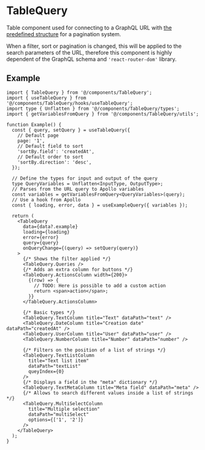 # TableQuery

Table component used for connecting to a GraphQL URL with
[the predefined structure](../../../../app/Schemas/general.graphql) for a
pagination system.

When a filter, sort or pagination is changed, this will be applied to the search
parameters of the URL, therefore this component is highly dependent of the
GraphQL schema and `'react-router-dom'` library.

## Example

```tsx
import { TableQuery } from '@/components/TableQuery';
import { useTableQuery } from '@/components/TableQuery/hooks/useTableQuery';
import type { Unflatten } from '@/components/TableQuery/types';
import { getVariablesFromQuery } from '@/components/TableQuery/utils';

function Example() {
  const { query, setQuery } = useTableQuery({
    // Default page
    page: '1',
    // Default field to sort
    'sortBy.field': 'createdAt',
    // Default order to sort
    'sortBy.direction': 'desc',
  });

  // Define the types for input and output of the query
  type QueryVariables = Unflatten<InputType, OutputType>;
  // Parses from the URL query to Apollo variables
  const variables = getVariablesFromQuery<QueryVariables>(query);
  // Use a hook from Apollo
  const { loading, error, data } = useExampleQuery({ variables });

  return (
    <TableQuery
      data={data?.example}
      loading={loading}
      error={error}
      query={query}
      onQueryChange={(query) => setQuery(query)}
    >
      {/* Shows the filter applied */}
      <TableQuery.Queries />
      {/* Adds an extra column for buttons */}
      <TableQuery.ActionsColumn width={200}>
        {(row) => {
          // TODO: Here is possible to add a custom action
          return <span>action</span>;
        }}
      </TableQuery.ActionsColumn>

      {/* Basic types */}
      <TableQuery.TextColumn title="Text" dataPath="text" />
      <TableQuery.DateColumn title="Creation date" dataPath="createdAt" />
      <TableQuery.UserColumn title="User" dataPath="user" />
      <TableQuery.NumberColumn title="Number" dataPath="number" />

      {/* Filters on the position of a list of strings */}
      <TableQuery.TextListColumn
        title="Text list item"
        dataPath="textList"
        queyIndex={0}
      />
      {/* Displays a field in the "meta" dictionary */}
      <TableQuery.TextMetaColumn title="Meta field" dataPath="meta" />
      {/* Allows to search different values inside a list of strings */}
      <TableQuery.MultiSelectColumn
        title="Multiple selection"
        dataPath="multiSelect"
        options={['1', '2']}
      />
    </TableQuery>
  );
}
```
